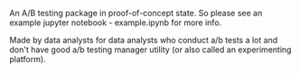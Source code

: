 An A/B testing package in proof-of-concept state. So please see an example jupyter notebook - example.ipynb for more info.

Made by data analysts for data analysts who conduct a/b tests a lot and don't have good a/b testing manager utility (or also called an experimenting platform).
